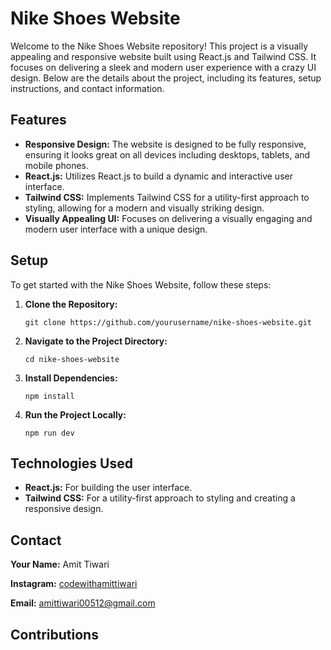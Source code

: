 
  <h1>Nike Shoes Website</h1>

  <p>Welcome to the Nike Shoes Website repository! This project is a visually appealing and responsive website built using React.js and Tailwind CSS. It focuses on delivering a sleek and modern user experience with a crazy UI design. Below are the details about the project, including its features, setup instructions, and contact information.</p>
    <h2>Features</h2>
    <ul>
        <li><strong>Responsive Design:</strong> The website is designed to be fully responsive, ensuring it looks great on all devices including desktops, tablets, and mobile phones.</li>
        <li><strong>React.js:</strong> Utilizes React.js to build a dynamic and interactive user interface.</li>
        <li><strong>Tailwind CSS:</strong> Implements Tailwind CSS for a utility-first approach to styling, allowing for a modern and visually striking design.</li>
        <li><strong>Visually Appealing UI:</strong> Focuses on delivering a visually engaging and modern user interface with a unique design.</li>
    </ul>
    <h2>Setup</h2>
    <p>To get started with the Nike Shoes Website, follow these steps:</p>
    <ol>
        <li><strong>Clone the Repository:</strong>
            <pre><code>git clone https://github.com/yourusername/nike-shoes-website.git</code></pre>
        </li>
        <li><strong>Navigate to the Project Directory:</strong>
            <pre><code>cd nike-shoes-website</code></pre>
        </li>
        <li><strong>Install Dependencies:</strong>
            <pre><code>npm install</code></pre>
        </li>
        <li><strong>Run the Project Locally:</strong>
            <pre><code>npm run dev</code></pre>
        </li>
    </ol>

  <h2>Technologies Used</h2>
   <ul>
        <li><strong>React.js:</strong> For building the user interface.</li>
        <li><strong>Tailwind CSS:</strong> For a utility-first approach to styling and creating a responsive design.</li>
    </ul>

  <h2>Contact</h2>
   <p><strong>Your Name:</strong> Amit Tiwari</p>
    <p><strong>Instagram:</strong> <a href="https://instagram.com/codewithamittiwari" target="_blank">codewithamittiwari</a></p>
    <p><strong>Email:</strong> <a href="mailto:amittiwari00512@gmail.com">amittiwari00512@gmail.com</a></p>
    <h2>Contributions</h2>


